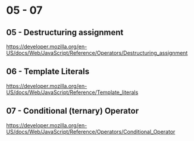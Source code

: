 # 05 - 07

## 05 - Destructuring assignment

https://developer.mozilla.org/en-US/docs/Web/JavaScript/Reference/Operators/Destructuring_assignment

## 06 - Template Literals

https://developer.mozilla.org/en-US/docs/Web/JavaScript/Reference/Template_literals

## 07 - Conditional (ternary) Operator

https://developer.mozilla.org/en-US/docs/Web/JavaScript/Reference/Operators/Conditional_Operator

